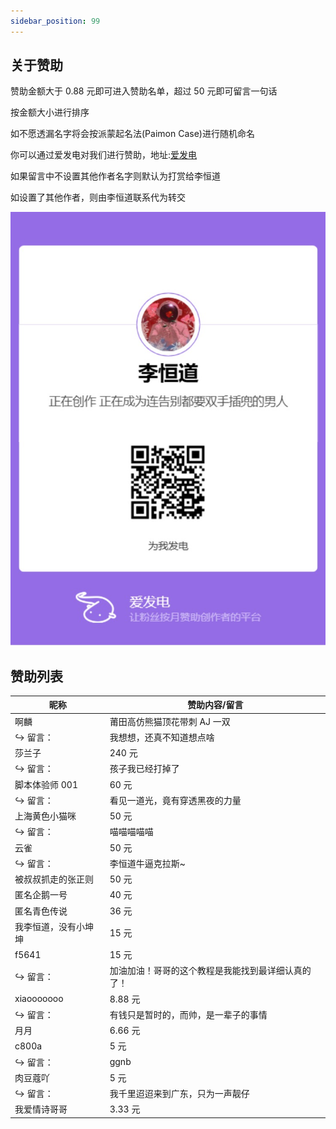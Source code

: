 ```yaml
---
sidebar_position: 99
---
```


## 关于赞助

赞助金额大于 0.88 元即可进入赞助名单，超过 50 元即可留言一句话

按金额大小进行排序

如不愿透漏名字将会按派蒙起名法(Paimon Case)进行随机命名

你可以通过爱发电对我们进行赞助，地址:[爱发电](https://afdian.net/a/lihengdao666)

如果留言中不设置其他作者名字则默认为打赏给李恒道

如设置了其他作者，则由李恒道联系代为转交

![afd](./img/afd.png)

## 赞助列表

| 昵称                     | 赞助内容/留言                                      |
| ------------------------ | -------------------------------------------------- |
| 啊麟                     | 莆田高仿熊猫顶花带刺 AJ 一双                       |
| $\hookrightarrow$ 留言： | 我想想，还真不知道想点啥                           |
| 莎兰子                   | 240 元                                             |
| $\hookrightarrow$ 留言： | 孩子我已经打掉了                                   |
| 脚本体验师 001           | 60 元                                              |
| $\hookrightarrow$ 留言： | 看见一道光，竟有穿透黑夜的力量                     |
| 上海黄色小猫咪           | 50 元                                              |
| $\hookrightarrow$ 留言： | 喵喵喵喵喵                                         |
| 云雀                     | 50 元                                              |
| $\hookrightarrow$ 留言： | 李恒道牛逼克拉斯~                                  |
| 被叔叔抓走的张正则       | 50 元                                              |
| 匿名企鹅一号             | 40 元                                              |
| 匿名青色传说             | 36 元                                              |
| 我李恒道，没有小坤坤     | 15 元                                              |
| f5641                    | 15 元                                              |
| $\hookrightarrow$ 留言： | 加油加油！哥哥的这个教程是我能找到最详细认真的了！ |
| xiaooooooo               | 8.88 元                                            |
| $\hookrightarrow$ 留言： | 有钱只是暂时的，而帅，是一辈子的事情               |
| 月月                     | 6.66 元                                            |
| c800a                    | 5 元                                               |
| $\hookrightarrow$ 留言： | ggnb                                               |
| 肉豆蔻吖                 | 5 元                                               |
| $\hookrightarrow$ 留言： | 我千里迢迢来到广东，只为一声靓仔                   |
| 我爱情诗哥哥             | 3.33 元                                            |
